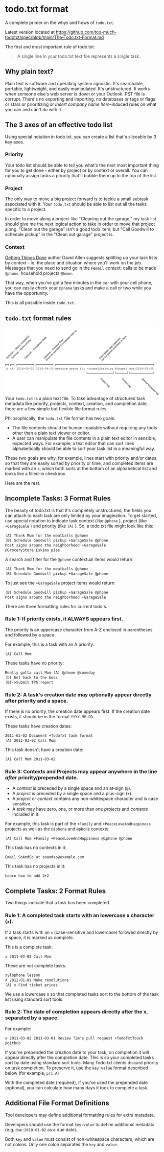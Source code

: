 # todo.txt format

A complete primer on the whys and hows of `todo.txt`.

Latest version located at https://github.com/too-much-todotxt/spec/blob/main/The-Todo.txt-Format.md

The first and most important rule of todo.txt:

> A single line in your todo.txt text file represents a single task.

## Why plain text?

Plain text is software and operating system agnostic. It's searchable,
portable, lightweight, and easily manipulated. It's unstructured. It
works when someone else's web server is down or your Outlook .PST file
is corrupt. There's no exporting and importing, no databases or tags or
flags or stars or prioritizing or _Insert company name here_-induced
rules on what you can and can't do with it.

## The 3 axes of an effective todo list

Using special notation in todo.txt, you can create a list that's
sliceable by 3 key axes.

### Priority

Your todo list should be able to tell you what's the next most important
thing for you to get done - either by project or by context or overall.
You can optionally assign tasks a priority that'll bubble them up to the
top of the list.

### Project

The only way to move a big project forward is to tackle a small subtask
associated with it. Your `todo.txt` should be able to list out all the
tasks specific to a project.

In order to move along a project like "Cleaning out the garage," my task
list should give me the next logical action to take in order to move
that project along. "Clean out the garage" isn't a good todo item; but
"Call Goodwill to schedule pickup" in the "Clean out garage" project is.

### Context

[Getting Things Done](https://en.wikipedia.org/wiki/Getting_Things_Done)
author David Allen suggests splitting up your task lists by context -
ie, the place and situation where you'll work on the job. Messages that
you need to send go in the `@email` context; calls to be made `@phone`,
household projects `@home`.

That way, when you've got a few minutes in the car with your cell phone,
you can easily check your `@phone` tasks and make a call or two while
you have the opportunity.

This is all possible inside `todo.txt`.

## `todo.txt` format rules

<img align="right" src="./todo.txt_summary.svg" alt="Format Quick Reference Image">

Your `todo.txt` is a plain text file. To take advantage of structured
task metadata like priority, projects, context, creation, and completion
date, there are a few simple but flexible file format rules.

Philosophically, the `todo.txt` file format has two goals:

- The file contents should be human-readable without requiring any tools
  other than a plain text viewer or editor.
- A user can manipulate the file contents in a plain text editor in
  sensible, expected ways. For example, a text editor that can sort
  lines alphabetically should be able to sort your task list in a
  meaningful way.

These two goals are why, for example, lines start with priority and/or
dates, so that they are easily sorted by priority or time, and completed
items are marked with an `x`, which both sorts at the bottom of an
alphabetical list and looks like a filled-in checkbox.

Here are the rest.

## Incomplete Tasks: 3 Format Rules

The beauty of todo.txt is that it's completely unstructured; the fields
you can attach to each task are only limited by your imagination. To get
started, use special notation to indicate task context (like `@phone`
), project (like `+GarageSale` ) and priority (like `(A)` ). So, a
todo.txt file might look like this:

    (A) Thank Mom for the meatballs @phone
    (B) Schedule Goodwill pickup +GarageSale @phone
    Post signs around the neighborhood +GarageSale
    @GroceryStore Eskimo pies

A search and filter for the `@phone` contextual items would return:

    (A) Thank Mom for the meatballs @phone 
    (B) Schedule Goodwill pickup +GarageSale @phone

To just see the `+GarageSale` project items would return:

    (B) Schedule Goodwill pickup +GarageSale @phone
    Post signs around the neighborhood +GarageSale

There are three formatting rules for current todo's.

### Rule 1: If priority exists, it ALWAYS appears first.

The priority is an uppercase character from A-Z enclosed in parentheses
and followed by a space.

For example, this is a task with an A priority:

    (A) Call Mom

These tasks have no priority:

    Really gotta call Mom (A) @phone @someday
    (b) Get back to the boss
    (B)->Submit TPS report

### Rule 2: A task's creation date may optionally appear directly after priority and a space.

If there is no priority, the creation date appears first. If the
creation date exists, it should be in the format `YYYY-MM-DD`.

These tasks have creation dates:

    2011-03-02 Document +TodoTxt task format
    (A) 2011-03-02 Call Mom

This task doesn't have a creation date:

    (A) Call Mom 2011-03-02

### Rule 3: Contexts and Projects may appear anywhere in the line *after* priority/prepended date.

- A *context* is preceded by a single space and an at-sign (`@`).
- A *project* is preceded by a single space and a plus-sign (`+`).
- A *project* or *context* contains any non-whitespace character and is case sensitive.
- A *task* may have zero, one, or more than one *projects* and
  *contexts* included in it.

For example, this task is part of the `+Family` and
`+PeaceLoveAndHappiness` projects as well as the `@iphone` and `@phone`
contexts:

    (A) Call Mom +Family +PeaceLoveAndHappiness @iphone @phone

This task has no contexts in it:

    Email SoAndSo at soandso@example.com

This task has no projects in it:

    Learn how to add 2+2

## Complete Tasks: 2 Format Rules

Two things indicate that a task has been completed.

### Rule 1: A completed task starts with an lowercase x character (`x`).

If a task starts with an `x` (case-sensitive and lowercase) followed
directly by a space, it is marked as complete.

This is a complete task:

    x 2011-03-03 Call Mom

These are not complete tasks.

    xylophone lesson
    X 2012-01-01 Make resolutions
    (A) x Find ticket prices

We use a lowercase x so that completed tasks sort to the bottom of the
task list using standard sort tools.

### Rule 2: The date of completion appears directly after the x, separated by a space.

For example:

    x 2011-03-02 2011-03-01 Review Tim's pull request +TodoTxtTouch @github

If you've prepended the creation date to your task, on completion it
will appear directly after the completion date. This is so your
completed tasks sort by date using standard sort tools. Many Todo.txt
clients discard priority on task completion. To preserve it, use the
`key:value` format described below (for example, `pri:A`)

With the completed date (required), if you've used the prepended date
(optional), you can calculate how many days it took to complete a task.

## Additional File Format Definitions

Tool developers may define additional formatting rules for extra
metadata.

Developers should use the format `key:value` to define additional
metadata (e.g. `due:2010-01-02` as a due date).

Both `key` and `value` must consist of non-whitespace characters, which
are not colons. Only one colon separates the `key` and `value`.
